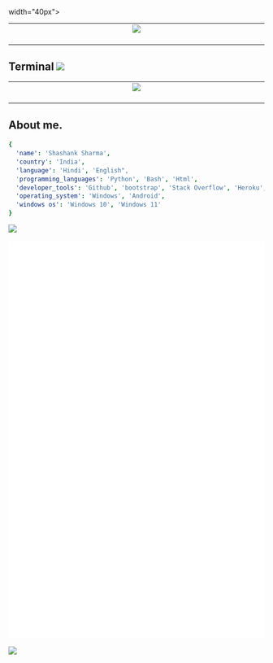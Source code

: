 width="40px">
<table>
  <td align="center">
    <img src="https://i.ibb.co/x661ksC/2c5aaf9f229d1146d9ec5371b30d5a32.jpg">
    <img width="900" height="1" alt="">
  </td>
</table>

## Terminal <img src="https://raw.githubusercontent.com/KennedyProject/KEN-UBOT/KEN-UBOT/resources/extras/Kenpurple.gif" width="40px">
<table>
  <td align="center">
    <img src="https://github.com/theshashankk/theshashankk/blob/main/assets/terminal.svg">
    <img width="900" height="1" alt="">
  </td>
</table>

## About me.

```yaml
{
  'name': 'Shashank Sharma',
  'country': 'India',
  'language': 'Hindi', 'English",
  'programming_languages': 'Python', 'Bash', 'Html',
  'developer_tools': 'Github', 'bootstrap', 'Stack Overflow', 'Heroku', 'Digital ocean', 'railway', 'Mongodb',
  'operating_system': 'Windows', 'Android',
  'windows os': 'Windows 10', 'Windows 11'
}
```

<a href="theshashank.me"><img src="https://user-images.githubusercontent.com/73097560/115834477-dbab4500-a447-11eb-908a-139a6edaec5c.gif"></a>

<p align="center"><img src="github-metrics.svg" alt="ok vai" /></p>

<a href="theshashank.me"><img src="https://user-images.githubusercontent.com/73097560/115834477-dbab4500-a447-11eb-908a-139a6edaec5c.gif"></a>
